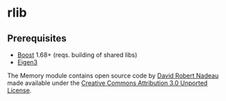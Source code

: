 # rlib

## Prerequisites
- [Boost](http://www.boost.org/) 1.68+ (reqs. building of shared libs)
- [Eigen3](http://eigen.tuxfamily.org)

The Memory module contains open source code by [David Robert Nadeau](http://NadeauSoftware.com/)
made available under the [Creative Commons Attribution 3.0 Unported License](http://creativecommons.org/licenses/by/3.0/deed.en_US).
